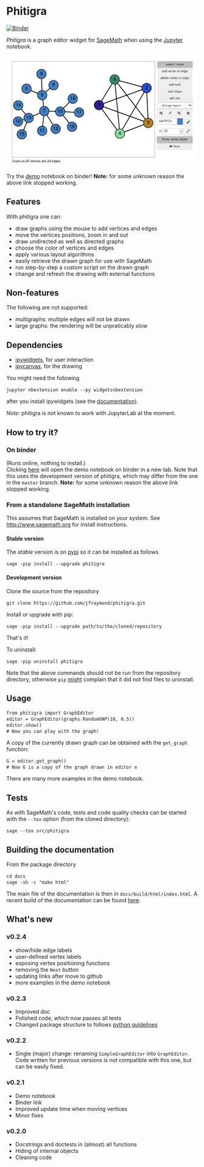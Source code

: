 # Phitigra

[![Binder](https://mybinder.org/badge_logo.svg)](https://mybinder.org/v2/gh/jfraymond/phitigra/master?filepath=demo.ipynb)

_Phitigra_ is a graph editor widget for [SageMath](www.sagemath.org)
when using the [Jupyter](www.jupyter.org) notebook.
<p><img width="600" src="https://raw.githubusercontent.com/jfraymond/phitigra/master/docs/source/images/editor.png"></p>



Try the [demo](https://mybinder.org/v2/gh/jfraymond/phitigra/master?filepath=demo.ipynb) notebook on binder!
**Note:** for some unknown reason the above link stopped working.

## Features

With phitigra one can:

  * draw graphs using the mouse to add vertices and edges
  * move the vertices positions, zoom in and out
  * draw undirected as well as directed graphs
  * choose the color of vertices and edges
  * apply various layout algorithms
  * easily retrieve the drawn graph for use with SageMath
  * run step-by-step a custom script on the drawn graph
  * change and refresh the drawing with external functions

## Non-features

The following are not supported:

  * multigraphs: multiple edges will not be drawn
  * large graphs: the rendering will be unpraticably slow
  
## Dependencies

  * [ipywidgets](https://github.com/jupyter-widgets/ipywidgets), for user interaction
  * [ipycanvas](https://github.com/martinRenou/ipycanvas), for the drawing

You might need the following
```
jupyter nbextension enable --py widgetsnbextension
```
after you install ipywidgets (see the [documentation](https://ipywidgets.readthedocs.io/en/latest/user_install.html)).

_Note:_ phitigra is not known to work with JupyterLab at the moment.

## How to try it?

### On binder

(Runs online, nothing to install.)  
Clicking [here](https://mybinder.org/v2/gh/jfraymond/phitigra/master?filepath=demo.ipynb) will open the demo notebook on binder in a new tab. Note that this uses the development version of phitigra, which may differ from the one in the `master` branch. 
**Note:** for some unknown reason the above link stopped working.

### From a standalone SageMath installation

This assumes that SageMath is installed on your system. See http://www.sagemath.org for install instructions.

#### Stable version

The _stable_ version is on [pypi](https://pypi.org/project/phitigra/) so it can be installed as follows
```
sage -pip install --upgrade phitigra
```

#### Development version

Clone the source from the repository
```
git clone https://github.com/jfraymond/phitigra.git
```

Install or upgrade with pip:
```
sage -pip install --upgrade path/to/the/cloned/repository
```

That's it!

To uninstall:
```
sage -pip uninstall phitigra
```

Note that the above commands should not be run from the repository directory, otherwise `pip` [might](https://github.com/pypa/pip/issues/6703) complain that it did not find files to uninstall.

## Usage

```
from phitigra import GraphEditor
editor = GraphEditor(graphs.RandomGNP(10, 0.5))
editor.show()
# Now you can play with the graph!
```

A copy of the currently drawn graph can be obtained with the `get_graph` function:
```
G = editor.get_graph()
# Now G is a copy of the graph drawn in editor e
```

There are many more examples in the demo notebook.

## Tests

As with SageMath's code, tests and code quality checks can be started with the `--tox` option (from the cloned directory):
```
sage --tox src/phitigra
```

## Building the documentation

From the package directory
```
cd docs
sage -sh -c "make html"
```

The main file of the documentation is then in `docs/build/html/index.html`.
A recent build of the documentation can be found [here](https://perso.limos.fr/~jfraymon/phitigra_docs/html/).

## What's new

### v0.2.4

  * show/hide edge labels
  * user-defined vertex labels
  * exposing vertex positioning functions
  * removing the `Next` button
  * updating links after move to github
  * more examples in the demo notebook

### v0.2.3

  * Improved doc
  * Polished code, which now passes all tests 
  * Changed package structure to follows [python guidelines](https://packaging.python.org/tutorials/packaging-projects/)

### v0.2.2

  * Single (major) change: renaming ``SimpleGraphEditor`` into ``GraphEditor``. Code written for previous versions is not compatible with this one, but can be easily fixed.

### v0.2.1

  * Demo notebook
  * Binder link
  * Improved update time when moving vertices
  * Minor fixes

### v0.2.0

  * Docstrings and doctests in (almost) all functions
  * Hiding of internal objects
  * Cleaning code
